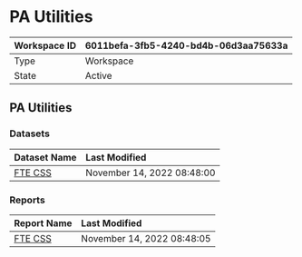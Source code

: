 



# PA Utilities

|Workspace ID|6011befa-3fb5-4240-bd4b-06d3aa75633a|
| :--- | :--- |
|Type|Workspace|
|State|Active|

## PA Utilities

### Datasets

|Dataset Name|Last Modified|
| :--- | :--- |
|[FTE CSS](../Datasets/FTE-CSS.md)|November 14, 2022 08:48:00|

### Reports

|Report Name|Last Modified|
| :--- | :--- |
|[FTE CSS](../Reports/FTE-CSS.md)|November 14, 2022 08:48:05|
